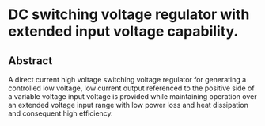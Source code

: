 # DC switching voltage regulator with extended input voltage capability.

## Abstract
A direct current high voltage switching voltage regulator for generating a controlled low voltage, low current output referenced to the positive side of a variable voltage input voltage is provided while maintaining operation over an extended voltage input range with low power loss and heat dissipation and consequent high efficiency.
